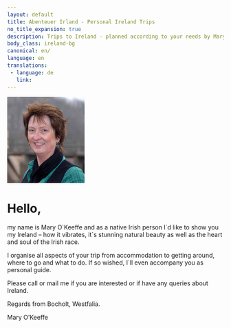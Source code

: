 ```yaml
---
layout: default
title: Abenteuer Irland - Personal Ireland Trips
no_title_expansion: true
description: Trips to Ireland - planned according to your needs by Mary O'Keeffe.
body_class: ireland-bg
canonical: en/
language: en
translations:
 - language: de
   link:
---
```

<img class="floatright" width="180" height="200" src="img/mary-2.jpg">

# Hello,

my name is Mary O`Keeffe and as a native Irish person I´d like to show you my
Ireland – how it vibrates, it´s stunning natural beauty as well as the heart and
soul of the Irish race.

I organise all aspects of your trip from accommodation to getting around, where
to go and what to do. If so wished, I´ll even accompany you as personal guide.

Please call or mail me if you are interested or if have any queries about
Ireland.

Regards from Bocholt, Westfalia.

Mary O’Keeffe
